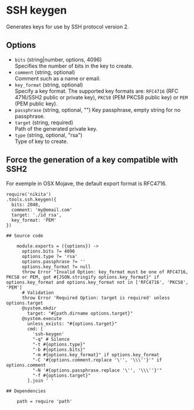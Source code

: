 
# SSH keygen

Generates keys for use by SSH protocol version 2.

## Options

* `bits` (string|number, options, 4096)   
  Specifies the number of bits in the key to create.
* `comment` (string, optional)   
  Comment such as a name or email.
* `key_format` (string, optional)   
  Specify a key format. The supported key formats are: `RFC4716` (RFC 4716/SSH2 public or
  private key), `PKCS8` (PEM PKCS8 public key) or `PEM` (PEM public key).
* `passphrase` (string, optional, "")
  Key passphrase, empty string for no passphrase.
* `target` (string, required)   
  Path of the generated private key.
* `type` (string, optional, "rsa")   
  Type of key to create.

## Force the generation of a key compatible with SSH2

For exemple in OSX Mojave, the default export format is RFC4716.

```
require('nikita')
.tools.ssh.keygen({
  bits: 2048,
  comment: 'my@email.com'
  target: './id_rsa',
  key_format: 'PEM'
})

## Source code

    module.exports = ({options}) ->
      options.bits ?= 4096
      options.type ?= 'rsa'
      options.passphrase ?= ''
      options.key_format ?= null
      throw Error "Invalid Option: key_format must be one of RFC4716, PKCS8 or PEM, got #{JSON.stringify options.key_format}" if options.key_format and options.key_format not in ['RFC4716', 'PKCS8', 'PEM']
      # Validation
      throw Error 'Required Option: target is required' unless options.target
      @system.mkdir
        target: "#{path.dirname options.target}"
      @system.execute
        unless_exists: "#{options.target}"
        cmd: [
          'ssh-keygen'
          "-q" # Silence
          "-t #{options.type}"
          "-b #{options.bits}"
          "-m #{options.key_format}" if options.key_format
          "-C '#{options.comment.replace '\'', '\\\''}'" if options.comment
          "-N '#{options.passphrase.replace '\'', '\\\''}'"
          "-f #{options.target}"
        ].join ' '

## Dependencies

    path = require 'path'
